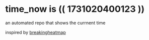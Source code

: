 # time_now is (( 1731020400123 ))

an automated repo that shows the currnent time

inspired by [breakingheatmap](https://github.com/breakingheatmap/breakingheatmap)